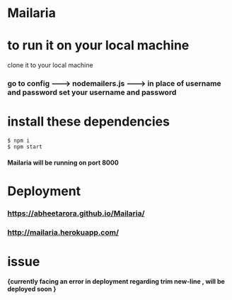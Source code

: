 # Mailaria
# to run it on your local machine
clone it to your local machine
### go to config ---> nodemailers.js ---> in place of username and password set your username and password  
# install these dependencies
```
$ npm i   
$ npm start
```
#### Mailaria will be running on port 8000
#  Deployment
### https://abheetarora.github.io/Mailaria/

### http://mailaria.herokuapp.com/
# issue
#### {currently facing an error in deployment regarding trim new-line , will be deployed soon }
